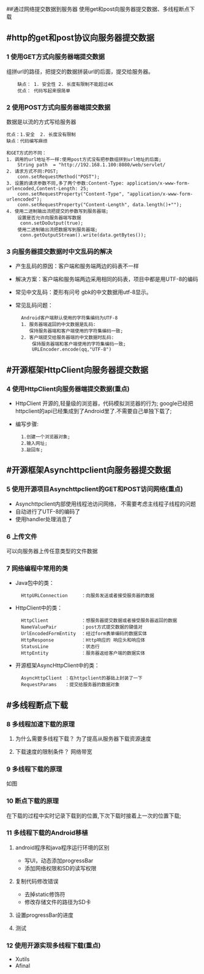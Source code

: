 ##通过网络提交数据到服务器
使用get和post向服务器提交数据、多线程断点下载


#http的get和post协议向服务器提交数据
-----
### 1 使用GET方式向服务器端提交数据

组拼url的路径，把提交的数据拼装url的后面，提交给服务器。

		缺点： 1. 安全性 2. 长度有限制不能超过4K
		优点： 代码写起来很简单

### 2 使用POST方式向服务器端提交数据

数据是以流的方式写给服务器

	优点：1.安全  2. 长度没有限制
	缺点：代码编写麻烦

	和GET方式的不同：
	1. 调用的url地址不一样:使用post方式没有把参数组拼到url地址的后面;
		String path  = "http://192.168.1.100:8080/web/servlet/
	2. 请求方式不同:POST;
		conn.setRequestMethod("POST");
	3. 设置的请求参数不同,多了两个参数:Content-Type: application/x-www-form-	urlencoded,Content-Length: 25;
		conn.setRequestProperty("Content-Type", "application/x-www-form-urlencoded");
		conn.setRequestProperty("Content-Length", data.length()+"");
	4. 使用二进制输出流把提交的参数写到服务器端;
		设置是否允许向服务器端写数据
		 conn.setDoOutput(true);
		使用二进制输出流把数据写到服务器端;
		 conn.getOutputStream().write(data.getBytes());

### 3 向服务器提交数据时中文乱码的解决

- 产生乱码的原因：客户端和服务端两边的码表不一样

- 解决方案：客户端和服务端两边采用相同的码表，项目中都是用UTF-8的编码

- 常见中文乱码：菱形有问号  gbk的中文数据用utf-8显示。

- 常见乱码问题：

		Android客户端默认使用的字符集编码为UTF-8
		1. 服务器端返回的中文数据是乱码:
		   保持服务器端和客户端使用的字符集编码一致;
		2. 客户端提交给服务器端的中文数据时乱码:
			保持服务器端和客户端使用的字符集编码一致;
		    URLEncoder.encode(qq,"UTF-8")


#开源框架HttpClient向服务器提交数据
-----
### 4 使用HttpClient向服务器端提交数据(重点)

- HttpClient 开源的,轻量级的浏览器，代码模拟浏览器的行为;
	google已经把httpclient的api已经集成到了Android里了.不需要自己单独下载了;

- 编写步骤:

		1.创建一个浏览器对象;
		2.输入网址;
		3.敲回车;


#开源框架Asynchttpclient向服务器提交数据
------
### 5 使用开源项目Asynchttpclient的GET和POST访问网络(重点)

- Asynchttpclient内部使用线程池访问网络，
	不需要考虑主线程子线程的问题
- 自动进行了UTF-8的编码了
- 使用handler处理消息了
	
### 6 上传文件

可以向服务器上传任意类型的文件数据


### 7 网络编程中常用的类
- Java包中的类：

		HttpURLConnection	  ：向服务发送或者接受服务器的数据

- HttpClient中的类：

		HttpClient			  ：想服务器提交数据或者接受服务器返回的数据	
		NameValuePair		  ：post方式提交数据的键值对
		UrlEncodedFormEntity  ：经过form表单编码的数据实体
		HttpResponse		  ：Http响应的 响应头和响应体	
		StatusLine			  ：状态行
		HttpEntity			  ：服务器返给客户端的数据实体


- 开源框架AsyncHttpClient中的类：

		AsyncHttpClient	：在httpclient的基础上封装了一下
		RequestParams	：提交给服务器的数据对象



#多线程断点下载
-----
### 8 多线程加速下载的原理
1. 为什么需要多线程下载？
	为了提高从服务器下载资源速度

2. 下载速度的限制条件？
	网络带宽
	
### 9 多线程下载的原理
如图

### 10 断点下载的原理

在下载的过程中实时记录下载到的位置,下次下载时接着上一次的位置下载;

### 11 多线程下载的Android移植
1. android程序和java程序运行环境的区别
	- 写UI，动态添加progressBar
	- 添加网络权限和SD的读写权限

2. 复制代码修改错误
	- 去掉static修饰符
	- 修改存储文件的路径为SD卡

3. 设置progressBar的进度

4. 测试

### 12 使用开源实现多线程下载(重点)
- Xutils 
- Afinal





 